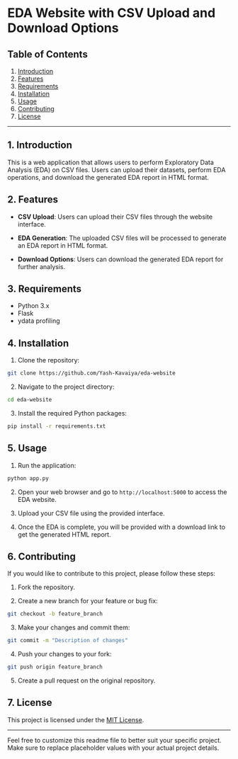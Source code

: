 # EDA Website with CSV Upload and Download Options

## Table of Contents

1. [Introduction](#introduction)
2. [Features](#features)
3. [Requirements](#requirements)
4. [Installation](#installation)
5. [Usage](#usage)
6. [Contributing](#contributing)
7. [License](#license)

---

## 1. Introduction

This is a web application that allows users to perform Exploratory Data Analysis (EDA) on CSV files. Users can upload their datasets, perform EDA operations, and download the generated EDA report in HTML format.

## 2. Features

- **CSV Upload**: Users can upload their CSV files through the website interface.

- **EDA Generation**: The uploaded CSV files will be processed to generate an EDA report in HTML format.

- **Download Options**: Users can download the generated EDA report for further analysis.

## 3. Requirements

- Python 3.x
- Flask
- ydata profiling

## 4. Installation

1. Clone the repository:

```bash
git clone https://github.com/Yash-Kavaiya/eda-website
```

2. Navigate to the project directory:

```bash
cd eda-website
```

3. Install the required Python packages:

```bash
pip install -r requirements.txt
```

## 5. Usage

1. Run the application:

```bash
python app.py
```

2. Open your web browser and go to `http://localhost:5000` to access the EDA website.

3. Upload your CSV file using the provided interface.

4. Once the EDA is complete, you will be provided with a download link to get the generated HTML report.

## 6. Contributing

If you would like to contribute to this project, please follow these steps:

1. Fork the repository.

2. Create a new branch for your feature or bug fix:

```bash
git checkout -b feature_branch
```

3. Make your changes and commit them:

```bash
git commit -m "Description of changes"
```

4. Push your changes to your fork:

```bash
git push origin feature_branch
```

5. Create a pull request on the original repository.

## 7. License

This project is licensed under the [MIT License](LICENSE).

---

Feel free to customize this readme file to better suit your specific project. Make sure to replace placeholder values with your actual project details.
